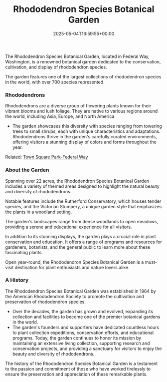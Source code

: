 ﻿---
layout: post
title: Rhododendron Species Botanical Garden
date: '2025-05-04T16:59:55+00:00'
categories:
- Federal Way
- Guide
tags: []
slug: /rhododendron-species-botanical-garden/
lastmod: 2025-05-07T12:21:28+03:00
---

The Rhododendron Species Botanical Garden, located in Federal Way, Washington, is a renowned botanical garden dedicated to the conservation, cultivation, and display of rhododendron species.

The garden features one of the largest collections of rhododendron species in the world, with over 700 species represented.
### Rhododendrons
Rhododendrons are a diverse group of flowering plants known for their vibrant blooms and lush foliage. They are native to various regions around the world, including Asia, Europe, and North America.
- The garden showcases this diversity with species ranging from towering trees to small shrubs, each with unique characteristics and adaptations.
Rhododendrons thrive in the garden's carefully curated environments, offering visitors a stunning display of colors and forms throughout the year.

Related:
[Town Square Park-Federal Way](https://pestpolicy.com/town-square-park-federal-way/)
### About the Garden
Spanning over 22 acres, the Rhododendron Species Botanical Garden includes a variety of themed areas designed to highlight the natural beauty and diversity of rhododendrons.

Notable features include the Rutherford Conservatory, which houses tender species, and the Victorian Stumpery, a unique garden style that emphasizes the plants in a woodland setting.

The garden's landscapes range from dense woodlands to open meadows, providing a serene and educational experience for all visitors.

In addition to its stunning displays, the garden plays a crucial role in plant conservation and education. It offers a range of programs and resources for gardeners, botanists, and the general public to learn more about these fascinating plants.

Open year-round, the Rhododendron Species Botanical Garden is a must-visit destination for plant enthusiasts and nature lovers alike.
### A History
The Rhododendron Species Botanical Garden was established in 1964 by the American Rhododendron Society to promote the cultivation and preservation of rhododendron species.
- Over the decades, the garden has grown and evolved, expanding its collection and facilities to become one of the premier botanical gardens in the world.
- The garden's founders and supporters have dedicated countless hours to plant collection expeditions, conservation efforts, and educational programs.
Today, the garden continues to honor its mission by maintaining an extensive living collection, supporting research and conservation projects, and providing a sanctuary for visitors to enjoy the beauty and diversity of rhododendrons.

The history of the Rhododendron Species Botanical Garden is a testament to the passion and commitment of those who have worked tirelessly to ensure the preservation and appreciation of these remarkable plants.